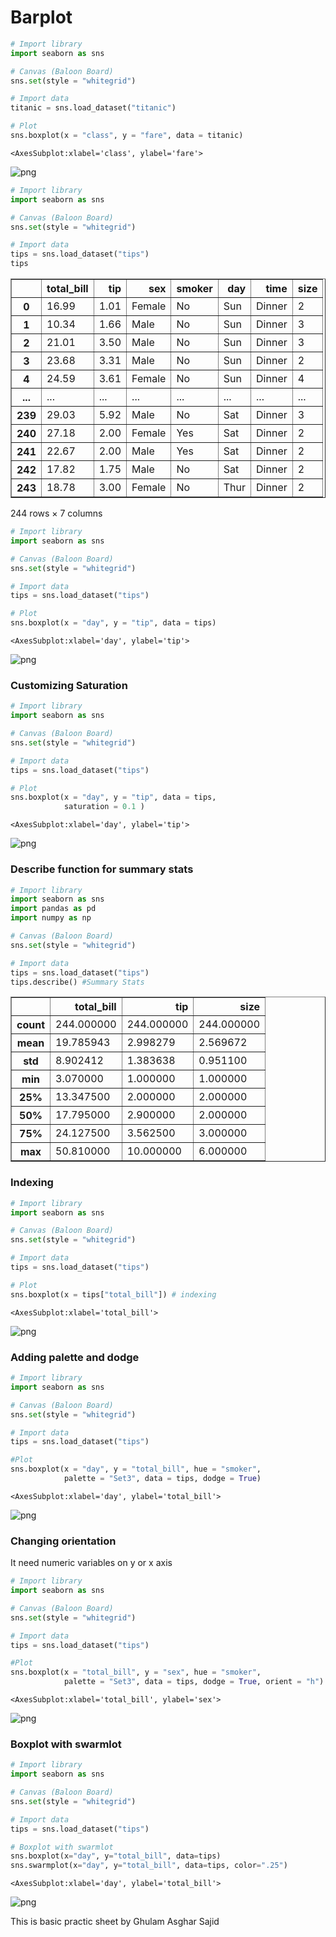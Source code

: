 # Barplot


```python
# Import library
import seaborn as sns

# Canvas (Baloon Board)
sns.set(style = "whitegrid")

# Import data
titanic = sns.load_dataset("titanic")

# Plot
sns.boxplot(x = "class", y = "fare", data = titanic)
```




    <AxesSubplot:xlabel='class', ylabel='fare'>




    
![png](output_1_1.png)
    



```python
# Import library
import seaborn as sns

# Canvas (Baloon Board)
sns.set(style = "whitegrid")

# Import data
tips = sns.load_dataset("tips")
tips
```




<div>
<style scoped>
    .dataframe tbody tr th:only-of-type {
        vertical-align: middle;
    }

    .dataframe tbody tr th {
        vertical-align: top;
    }

    .dataframe thead th {
        text-align: right;
    }
</style>
<table border="1" class="dataframe">
  <thead>
    <tr style="text-align: right;">
      <th></th>
      <th>total_bill</th>
      <th>tip</th>
      <th>sex</th>
      <th>smoker</th>
      <th>day</th>
      <th>time</th>
      <th>size</th>
    </tr>
  </thead>
  <tbody>
    <tr>
      <th>0</th>
      <td>16.99</td>
      <td>1.01</td>
      <td>Female</td>
      <td>No</td>
      <td>Sun</td>
      <td>Dinner</td>
      <td>2</td>
    </tr>
    <tr>
      <th>1</th>
      <td>10.34</td>
      <td>1.66</td>
      <td>Male</td>
      <td>No</td>
      <td>Sun</td>
      <td>Dinner</td>
      <td>3</td>
    </tr>
    <tr>
      <th>2</th>
      <td>21.01</td>
      <td>3.50</td>
      <td>Male</td>
      <td>No</td>
      <td>Sun</td>
      <td>Dinner</td>
      <td>3</td>
    </tr>
    <tr>
      <th>3</th>
      <td>23.68</td>
      <td>3.31</td>
      <td>Male</td>
      <td>No</td>
      <td>Sun</td>
      <td>Dinner</td>
      <td>2</td>
    </tr>
    <tr>
      <th>4</th>
      <td>24.59</td>
      <td>3.61</td>
      <td>Female</td>
      <td>No</td>
      <td>Sun</td>
      <td>Dinner</td>
      <td>4</td>
    </tr>
    <tr>
      <th>...</th>
      <td>...</td>
      <td>...</td>
      <td>...</td>
      <td>...</td>
      <td>...</td>
      <td>...</td>
      <td>...</td>
    </tr>
    <tr>
      <th>239</th>
      <td>29.03</td>
      <td>5.92</td>
      <td>Male</td>
      <td>No</td>
      <td>Sat</td>
      <td>Dinner</td>
      <td>3</td>
    </tr>
    <tr>
      <th>240</th>
      <td>27.18</td>
      <td>2.00</td>
      <td>Female</td>
      <td>Yes</td>
      <td>Sat</td>
      <td>Dinner</td>
      <td>2</td>
    </tr>
    <tr>
      <th>241</th>
      <td>22.67</td>
      <td>2.00</td>
      <td>Male</td>
      <td>Yes</td>
      <td>Sat</td>
      <td>Dinner</td>
      <td>2</td>
    </tr>
    <tr>
      <th>242</th>
      <td>17.82</td>
      <td>1.75</td>
      <td>Male</td>
      <td>No</td>
      <td>Sat</td>
      <td>Dinner</td>
      <td>2</td>
    </tr>
    <tr>
      <th>243</th>
      <td>18.78</td>
      <td>3.00</td>
      <td>Female</td>
      <td>No</td>
      <td>Thur</td>
      <td>Dinner</td>
      <td>2</td>
    </tr>
  </tbody>
</table>
<p>244 rows × 7 columns</p>
</div>




```python
# Import library
import seaborn as sns

# Canvas (Baloon Board)
sns.set(style = "whitegrid")

# Import data
tips = sns.load_dataset("tips")

# Plot
sns.boxplot(x = "day", y = "tip", data = tips)
```




    <AxesSubplot:xlabel='day', ylabel='tip'>




    
![png](output_3_1.png)
    


### Customizing Saturation


```python
# Import library
import seaborn as sns

# Canvas (Baloon Board)
sns.set(style = "whitegrid")

# Import data
tips = sns.load_dataset("tips")

# Plot
sns.boxplot(x = "day", y = "tip", data = tips,
            saturation = 0.1 )
```




    <AxesSubplot:xlabel='day', ylabel='tip'>




    
![png](output_5_1.png)
    


### Describe function for summary stats


```python
# Import library
import seaborn as sns
import pandas as pd
import numpy as np

# Canvas (Baloon Board)
sns.set(style = "whitegrid")

# Import data
tips = sns.load_dataset("tips")
tips.describe() #Summary Stats
```




<div>
<style scoped>
    .dataframe tbody tr th:only-of-type {
        vertical-align: middle;
    }

    .dataframe tbody tr th {
        vertical-align: top;
    }

    .dataframe thead th {
        text-align: right;
    }
</style>
<table border="1" class="dataframe">
  <thead>
    <tr style="text-align: right;">
      <th></th>
      <th>total_bill</th>
      <th>tip</th>
      <th>size</th>
    </tr>
  </thead>
  <tbody>
    <tr>
      <th>count</th>
      <td>244.000000</td>
      <td>244.000000</td>
      <td>244.000000</td>
    </tr>
    <tr>
      <th>mean</th>
      <td>19.785943</td>
      <td>2.998279</td>
      <td>2.569672</td>
    </tr>
    <tr>
      <th>std</th>
      <td>8.902412</td>
      <td>1.383638</td>
      <td>0.951100</td>
    </tr>
    <tr>
      <th>min</th>
      <td>3.070000</td>
      <td>1.000000</td>
      <td>1.000000</td>
    </tr>
    <tr>
      <th>25%</th>
      <td>13.347500</td>
      <td>2.000000</td>
      <td>2.000000</td>
    </tr>
    <tr>
      <th>50%</th>
      <td>17.795000</td>
      <td>2.900000</td>
      <td>2.000000</td>
    </tr>
    <tr>
      <th>75%</th>
      <td>24.127500</td>
      <td>3.562500</td>
      <td>3.000000</td>
    </tr>
    <tr>
      <th>max</th>
      <td>50.810000</td>
      <td>10.000000</td>
      <td>6.000000</td>
    </tr>
  </tbody>
</table>
</div>



### Indexing


```python
# Import library
import seaborn as sns

# Canvas (Baloon Board)
sns.set(style = "whitegrid")

# Import data
tips = sns.load_dataset("tips")

# Plot
sns.boxplot(x = tips["total_bill"]) # indexing
```




    <AxesSubplot:xlabel='total_bill'>




    
![png](output_9_1.png)
    


### Adding palette and dodge


```python
# Import library
import seaborn as sns

# Canvas (Baloon Board)
sns.set(style = "whitegrid")

# Import data
tips = sns.load_dataset("tips")

#Plot
sns.boxplot(x = "day", y = "total_bill", hue = "smoker",
            palette = "Set3", data = tips, dodge = True)
```




    <AxesSubplot:xlabel='day', ylabel='total_bill'>




    
![png](output_11_1.png)
    


### Changing orientation
It need numeric variables on y or x axis


```python
# Import library
import seaborn as sns

# Canvas (Baloon Board)
sns.set(style = "whitegrid")

# Import data
tips = sns.load_dataset("tips")

#Plot
sns.boxplot(x = "total_bill", y = "sex", hue = "smoker",
            palette = "Set3", data = tips, dodge = True, orient = "h")
```




    <AxesSubplot:xlabel='total_bill', ylabel='sex'>




    
![png](output_13_1.png)
    


### Boxplot with swarmlot


```python
# Import library
import seaborn as sns

# Canvas (Baloon Board)
sns.set(style = "whitegrid")

# Import data
tips = sns.load_dataset("tips")

# Boxplot with swarmlot
sns.boxplot(x="day", y="total_bill", data=tips)
sns.swarmplot(x="day", y="total_bill", data=tips, color=".25")
```




    <AxesSubplot:xlabel='day', ylabel='total_bill'>




    
![png](output_15_1.png)
    


This is basic practic sheet by Ghulam Asghar Sajid
